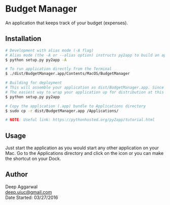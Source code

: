 Budget Manager
==============

An application that keeps track of your budget (expenses).

Installation
------------
```sh
# Development with alias mode (-A flag)
# Alias mode (the -A or --alias option) instructs py2app to build an application bundle that uses your source and data files in-place. It does not create standalone applications, and the applications built in alias mode are not portable to other machines
$ python setup.py py2app -A

# To run application directly from the Terminal
$ ./dist/BudgetManager.app/Contents/MacOS/BudgetManager

# Building for deployment
# This will assemble your application as dist/BudgetManager.app. Since this application is self-contained, you will have to run the py2app command again any time you change any source code, data files, options, etc.
# The easiest way to wrap your application up for distribution at this point is simply to right-click the application from Finder and choose “Create Archive”.
$ python setup.py py2app

# Copy the application (.app) bundle to Applications directory
$ sudo cp -r dist/BudgetManager.app /Applications/

# NOTE: Useful link: https://pythonhosted.org/py2app/tutorial.html
```

Usage
-----
Just start the application as you would start any other application on your Mac. Go to the Applications directory and click on the icon or you can make the shortcut on your Dock.

Author
------
Deep Aggarwal  
deep.uiuc@gmail.com  
Date Started: 03/27/2016  
